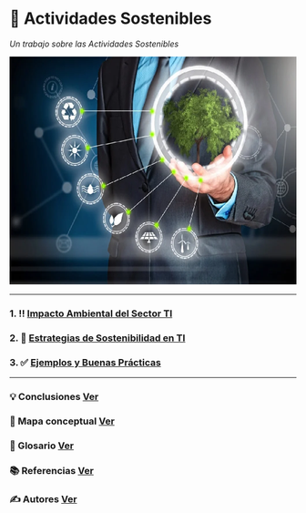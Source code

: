 # 🌳 Actividades Sostenibles

_Un trabajo sobre las Actividades Sostenibles_

<img src="img/actividades_sostenibles.webp" alt="act_sost" width="700" height="400">

---

### 1. :bangbang: [Impacto Ambiental del Sector TI](impacto.md)
### 2. :checkered_flag: [Estrategias de Sostenibilidad en TI](estrategias.md)
### 3. :white_check_mark: [Ejemplos y Buenas Prácticas](practicas.md)

---

### 💡 Conclusiones [Ver](conclusiones.md)

### 🧷 Mapa conceptual [Ver](mapa_conceptual.md)

### 📖 Glosario [Ver](glosario.md)

### 📚 Referencias [Ver](referencias.md)

### ✍️ Autores [Ver](autores.md)

